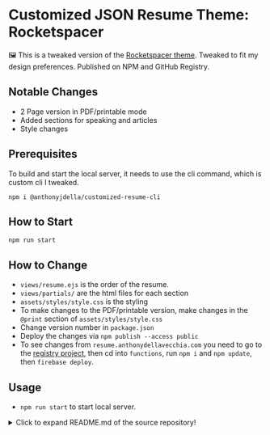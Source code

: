 # Customized JSON Resume Theme: Rocketspacer

🖼️ This is a tweaked version of the [Rocketspacer theme](https://github.com/rocketspacer/jsonresume-theme-rocketspacer). Tweaked to fit my design preferences. Published on NPM and GitHub Registry.

## Notable Changes

* 2 Page version in PDF/printable mode 
* Added sections for speaking and articles
* Style changes

## Prerequisites

To build and start the local server, it needs to use the cli command, which is custom cli I tweaked.

`npm i @anthonyjdella/customized-resume-cli`

## How to Start

`npm run start`

## How to Change

* `views/resume.ejs` is the order of the resume.
* `views/partials/` are the html files for each section
* `assets/styles/style.css` is the styling
* To make changes to the PDF/printable version, make changes in the `@print` section of `assets/styles/style.css`
* Change version number in `package.json`
* Deploy the changes via `npm publish --access public`
* To see changes from `resume.anthonydellavecchia.com` you need to go to the [registry project](https://github.com/anthonyjdella/customized-registry-functions), then cd into `functions`, run `npm i` and `npm update`, then `firebase deploy`.

## Usage
* `npm run start` to start local server.

<details>
  <summary>Click to expand README.md of the source repository!</summary>

# jsonresume-theme-rocketspacer

[![node](https://img.shields.io/node/v/jsonresume-theme-rocketspacer.svg)](https://www.npmjs.com/package/jsonresume-theme-rocketspacer)
[![npm](https://img.shields.io/npm/v/jsonresume-theme-rocketspacer.svg)](https://www.npmjs.com/package/jsonresume-theme-rocketspacer)
[![David](https://img.shields.io/david/rocketspacer/jsonresume-theme-rocketspacer.svg)](https://david-dm.org/rocketspacer/jsonresume-theme-rocketspacer)
[![npm](https://img.shields.io/npm/dm/jsonresume-theme-rocketspacer.svg)](https://www.npmjs.com/package/jsonresume-theme-rocketspacer)
[![Travis branch](https://img.shields.io/travis/rocketspacer/jsonresume-theme-rocketspacer.svg)](https://travis-ci.org/rocketspacer/jsonresume-theme-rocketspacer)

A [jsonresume](https://jsonresume.org) theme built in my free time. Watch it live [here](https://rocketspacer.github.io/jsonresume-theme-rocketspacer)

<img src="/sample.png" alt="jsonresume-rocketspacer-theme sample image"/>

## Usage

```sh
$ npm install --global resume-cli
$ resume serve --resume <your-resume.json> --theme rocketspacer
```

## Credits

Original styling is taken from [eddywashere](https://github.com/eddywashere/resume) theme. Much credit goes to him.
